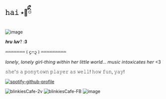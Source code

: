 ## 𝚑𝚊𝚒   ⋆🧸ིྀ

![image](https://github.com/user-attachments/assets/c3d677a0-ed83-40f2-a49a-4f6b916e3e72)


𝒉𝒓𝒖 𝒍𝒖𝒗? :𝟑

⏔⏔⏔⏔⏔⏔⏔ ꒰ ᧔ෆ᧓ ꒱ ⏔⏔⏔⏔⏔⏔⏔⏔⏔

𝘭𝘰𝘯𝘦𝘭𝘺, 𝘭𝘰𝘯𝘦𝘭𝘺 𝘨𝘪𝘳𝘭-𝘵𝘩𝘪𝘯𝘨 𝘸𝘪𝘵𝘩𝘪𝘯 𝘩𝘦𝘳 𝘭𝘪𝘵𝘵𝘭𝘦 𝘸𝘰𝘳𝘭𝘥... 𝘮𝘶𝘴𝘪𝘤 𝘪𝘯𝘵𝘰𝘹𝘪𝘤𝘢𝘵𝘦𝘴 𝘩𝘦𝘳 <3 

𝚜𝚑𝚎'𝚜 𝚊 𝚙𝚘𝚗𝚢𝚝𝚘𝚠𝚗 𝚙𝚕𝚊𝚢𝚎𝚛 𝚊𝚜 𝚠𝚎𝚕𝚕! 𝚑𝚘𝚠 𝚏𝚞𝚗, 𝚢𝚊𝚢!


[![spotify-github-profile](https://spotify-github-profile.kittinanx.com/api/view?uid=31newi2imqx6oawnonuoik5iytmi&cover_image=true&theme=novatorem&show_offline=true&background_color=ffdad8&interchange=true&bar_color=f4a4c0&bar_color_cover=false)](https://github.com/kittinan/spotify-github-profile)

![blinkiesCafe-2v](https://github.com/user-attachments/assets/0464a9c8-9437-429a-9169-0f9cda34e4cd)  ![blinkiesCafe-FB](https://github.com/user-attachments/assets/e89bac85-6510-487d-b7e8-8ee7966240c8)
![image](https://github.com/user-attachments/assets/82dc872b-9db0-4d84-b839-1d6daabdebe3)

